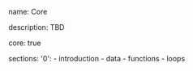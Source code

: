 name: Core

description: TBD

core: true

sections:
  '0':
    - introduction
    - data
    - functions
    - loops